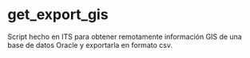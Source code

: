 # get_export_gis
Script hecho en ITS para obtener remotamente información GIS de una base de datos Oracle y exportarla en formato csv. 
